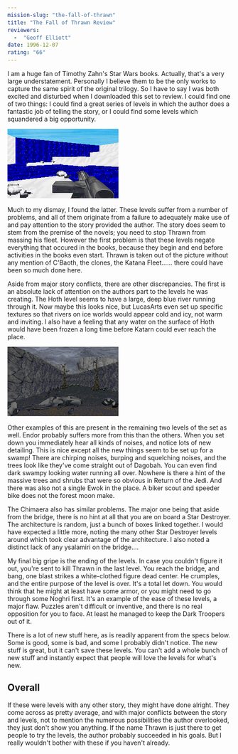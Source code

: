 ```yaml
---
mission-slug: "the-fall-of-thrawn"
title: "The Fall of Thrawn Review"
reviewers: 
  -  "Geoff Elliott"
date: 1996-12-07
rating: "66"
---
```



I am a huge fan of Timothy Zahn's Star Wars books. Actually, that's a very large understatement. Personally I believe them to be the only works to capture the same spirit of the original trilogy. So I have to say I was both excited and disturbed when I downloaded this set to review. I could find one of two things: I could find a great series of levels in which the author does a fantastic job of telling the story, or I could find some levels which squandered a big opportunity.

![Fall of Thrawn screenshot 1](./fthrawn1.png "Instances where the author overlooked important details destroy any chance these levels ever had.")

Much to my dismay, I found the latter. These levels suffer from a number of problems, and all of them originate from a failure to adequately make use of and pay attention to the story provided the author. The story does seem to stem from the premise of the novels; you need to stop Thrawn from massing his fleet. However the first problem is that these levels negate everything that occured in the books, because they begin and end before activities in the books even start. Thrawn is taken out of the picture without any mention of C'Baoth, the clones, the Katana Fleet...... there could have been so much done here.

Aside from major story conflicts, there are other discrepancies. The first is an absolute lack of attention on the authors part to the levels he was creating. The Hoth level seems to have a large, deep blue river running through it. Now maybe this looks nice, but LucasArts even set up specific textures so that rivers on ice worlds would appear cold and icy, not warm and inviting. I also have a feeling that any water on the surface of Hoth would have been frozen a long time before Katarn could ever reach the place.

![Fall of Thrawn screenshot 2](./fthrawn2.png "Endor? Looks more like a swamp on Dagobah. Perhaps the author needs to review his Star Wars again...")

Other examples of this are present in the remaining two levels of the set as well. Endor probably suffers more from this than the others. When you set down you immediately hear all kinds of noises, and notice lots of new detailing. This is nice except all the new things seem to be set up for a swamp! There are chirping noises, burping and squelching noises, and the trees look like they've come straight out of Dagobah. You can even find dark swampy looking water running all over. Nowhere is there a hint of the massive trees and shrubs that were so obvious in Return of the Jedi. And there was also not a single Ewok in the place. A biker scout and speeder bike does not the forest moon make.

The Chimaera also has similar problems. The major one being that aside from the bridge, there is no hint at all that you are on board a Star Destroyer. The architecture is random, just a bunch of boxes linked together. I would have expected a little more, noting the many other Star Destroyer levels around which took clear advantage of the architecture. I also noted a distinct lack of any ysalamiri on the bridge....

My final big gripe is the ending of the levels. In case you couldn't figure it out, you're sent to kill Thrawn in the last level. You reach the bridge, and bang, one blast strikes a white-clothed figure dead center. He crumples, and the entire purpose of the level is over. It's a total let down. You would think that he might at least have some armor, or you might need to go through some Noghri first. It's an example of the ease of these levels, a major flaw. Puzzles aren't difficult or inventive, and there is no real opposition for you to face. At least he managed to keep the Dark Troopers out of it.

There is a lot of new stuff here, as is readily apparent from the specs below. Some is good, some is bad, and some I probably didn't notice. The new stuff is great, but it can't save these levels. You can't add a whole bunch of new stuff and instantly expect that people will love the levels for what's new.

## Overall

If these were levels with any other story, they might have done alright. They come across as pretty average, and with major conflicts between the story and levels, not to mention the numerous possibilities the author overlooked, they just don't show you anything. If the name Thrawn is just there to get people to try the levels, the author probably succeeded in his goals. But I really wouldn't bother with these if you haven't already.

